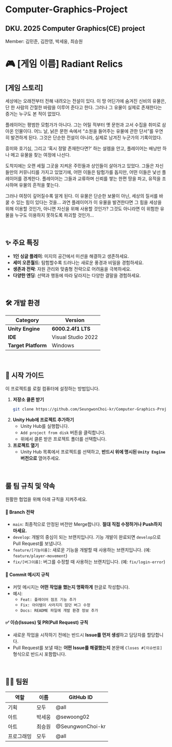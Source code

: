 # Computer-Graphics-Project
## DKU. 2025 Computer Graphics(CE) project

Member: 김민준, 김찬영, 박세웅, 최승원
<br>

# 🎮 [게임 이름] Radiant Relics
## [게임 스토리]

세상에는 오래전부터 전해 내려오는 전설이 있다.
이 땅 어딘가에 숨겨진 신비의 유물은, 단 한 사람의 간절한 바람을 이루어 준다고 한다.
그러나 그 유물이 실제로 존재한다는 증거는 누구도 본 적이 없었다.

플레이어는 평범한 모험가가 아니다.
그는 어릴 적부터 옛 문헌과 고서 수집을 취미로 삼아온 인물이다.
어느 날, 낡은 문헌 속에서 “소원을 들어주는 유물에 관한 단서”를 우연히 발견하게 된다.
그것은 단순한 전설이 아니라, 실제로 남겨진 누군가의 기록이었다.

흥미와 호기심, 그리고 ‘혹시 정말 존재한다면?’ 하는 설렘을 안고,
플레이어는 배낭만 하나 메고 유물을 찾는 여정에 나선다.

도착지에는 오랜 세월 그곳을 지켜온 주민들과 상인들이 살아가고 있었다.
그들은 자신들만의 커뮤니티를 가지고 있었기에, 어떤 이들은 탐험가를 돕지만, 어떤 이들은 낯선 플레이어를 경계한다.
플레이어는 그들과 교류하며 신뢰를 쌓는 한편 땅을 파고, 유적을 조사하며 유물의 흔적을 쫓는다.

그러나 여정이 깊어질수록 알게 된다.
이 유물은 단순한 보물이 아닌, 세상의 질서를 바꿀 수 있는 힘이 있다는 것을...
과연 플레이어가 이 유물을 발견한다면
그 힘을 세상을 위해 이용할 것인가, 아니면 자신을 위해 사용할 것인가?
그것도 아니라면 이 위험한 유물을 누구도 이용하지 못하도록 파괴할 것인가...

<br>

## ✨ 주요 특징

* **1인 싱글 플레이**: 미지의 공간에서 미션을 해결하고 생존하세요.
* **세미 오픈월드**: 탐험할수록 드러나는 새로운 풍경과 비밀을 경험하세요.
* **생존과 전략**: 자원 관리와 맞춤형 전략으로 어려움을 극복하세요.
* **다양한 엔딩**: 선택과 행동에 따라 달라지는 다양한 결말을 경험하세요. 


<br>

## 🛠️ 개발 환경

| Category | Version |
|---|---|
| **Unity Engine** | **6000.2.4f1 LTS** |
| **IDE** | Visual Studio 2022 |
| **Target Platform** | Windows |


<br>

## 🚀 시작 가이드

이 프로젝트를 로컬 컴퓨터에 설정하는 방법입니다.

1.  **저장소 클론 받기**
    ```bash
    git clone https://github.com/SeungwonChoi-kr/Computer-Graphics-Project.git
    ```
2.  **Unity Hub에 프로젝트 추가하기**
    - Unity Hub를 실행합니다.
    - `Add project from disk` 버튼을 클릭합니다.
    - 위에서 클론 받은 프로젝트 폴더를 선택합니다.
3.  **프로젝트 열기**
    - Unity Hub 목록에서 프로젝트를 선택하고, **반드시 위에 명시된 `Unity Engine` 버전으로** 열어주세요.


<br>

## 룰 팀 규칙 및 약속

원활한 협업을 위해 아래 규칙을 지켜주세요.

#### 🌿 Branch 전략

- `main`: 최종적으로 안정된 버전만 Merge합니다. **절대 직접 수정하거나 Push하지 마세요.**
- `develop`: 개발의 중심이 되는 브랜치입니다. 기능 개발이 완료되면 `develop`으로 Pull Request를 보냅니다.
- `feature/[기능이름]`: 새로운 기능을 개발할 때 사용하는 브랜치입니다. (예: `feature/player-movement`)
- `fix/[버그이름]`: 버그를 수정할 때 사용하는 브랜치입니다. (예: `fix/login-error`)

#### 💬 Commit 메시지 규칙

- 커밋 메시지는 **어떤 작업을 했는지 명확하게** 한글로 작성합니다.
- 예시:
    - `Feat: 플레이어 점프 기능 추가`
    - `Fix: 아이템이 사라지지 않던 버그 수정`
    - `Docs: README 파일에 개발 환경 정보 추가`

#### ✅ 이슈(Issues) 및 PR(Pull Request) 규칙

- 새로운 작업을 시작하기 전에는 반드시 **Issue를 먼저 생성**하고 담당자를 할당합니다.
- Pull Request를 보낼 때는 **어떤 Issue를 해결했는지** 본문에 `Closes #[이슈번호]` 형식으로 반드시 포함합니다.


<br>

## 🧑‍💻 팀원

| 역할 | 이름 | GitHub ID |
|---|---|---|
| 기획 | 모두 | @all |
| 아트 | 박세웅 | @sewoong02 |
| 아트 | 최승원 | @SeungwonChoi-kr |
| 프로그래밍 | 모두 | @all |
